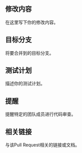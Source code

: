 ## 修改内容

在这里写下你的修改内容。

## 目标分支

将要合并到的目标分支。

## 测试计划

描述你的测试计划。

## 提醒

提醒特定的团队成员进行代码审查。

## 相关链接

与该Pull Request相关的链接或文档。

